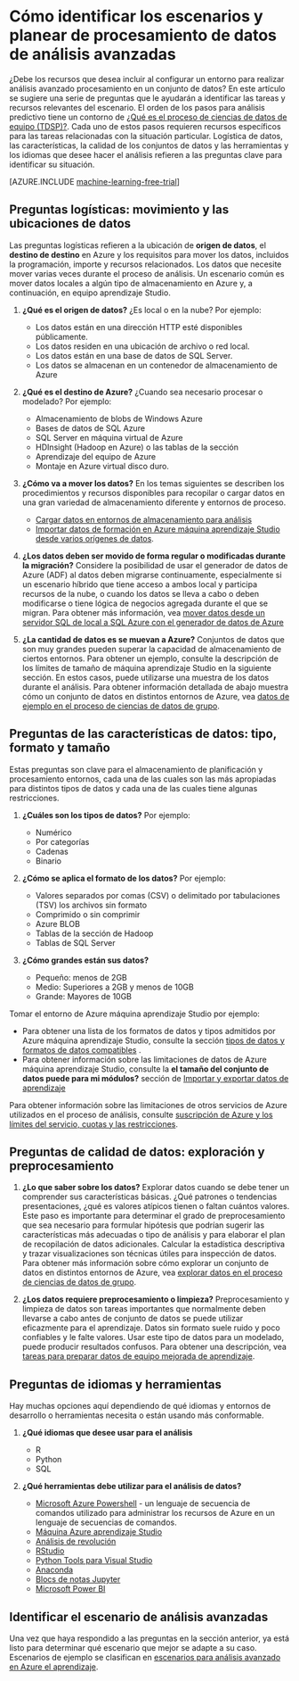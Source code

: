 <properties
    pageTitle="Cómo identificar los escenarios y planear avanzado procesamiento del análisis de datos | Microsoft Azure"
    description="Plan para análisis avanzado partiendo de una serie de preguntas clave."
    services="machine-learning"
    documentationCenter=""
    authors="bradsev"
    manager="jhubbard"
    editor="cgronlun" />

<tags
    ms.service="machine-learning"
    ms.workload="data-services"
    ms.tgt_pltfrm="na"
    ms.devlang="na"
    ms.topic="article"
    ms.date="09/19/2016"
    ms.author="bradsev" />


# <a name="how-to-identify-scenarios-and-plan-for-advanced-analytics-data-processing"></a>Cómo identificar los escenarios y planear de procesamiento de datos de análisis avanzadas

¿Debe los recursos que desea incluir al configurar un entorno para realizar análisis avanzado procesamiento en un conjunto de datos? En este artículo se sugiere una serie de preguntas que le ayudarán a identificar las tareas y recursos relevantes del escenario. El orden de los pasos para análisis predictivo tiene un contorno de [¿Qué es el proceso de ciencias de datos de equipo (TDSP)?](data-science-process-overview.md). Cada uno de estos pasos requieren recursos específicos para las tareas relacionadas con la situación particular. Logística de datos, las características, la calidad de los conjuntos de datos y las herramientas y los idiomas que desee hacer el análisis refieren a las preguntas clave para identificar su situación.

[AZURE.INCLUDE [machine-learning-free-trial](../../includes/machine-learning-free-trial.md)]

## <a name="logistic-questions-data-locations-and-movement"></a>Preguntas logísticas: movimiento y las ubicaciones de datos
Las preguntas logísticas refieren a la ubicación de **origen de datos**, el **destino de destino** en Azure y los requisitos para mover los datos, incluidos la programación, importe y recursos relacionados. Los datos que necesite mover varias veces durante el proceso de análisis. Un escenario común es mover datos locales a algún tipo de almacenamiento en Azure y, a continuación, en equipo aprendizaje Studio.

1. **¿Qué es el origen de datos?** ¿Es local o en la nube? Por ejemplo:
    - Los datos están en una dirección HTTP esté disponibles públicamente.
    - Los datos residen en una ubicación de archivo o red local.
    - Los datos están en una base de datos de SQL Server.
    - Los datos se almacenan en un contenedor de almacenamiento de Azure

2. **¿Qué es el destino de Azure?** ¿Cuando sea necesario procesar o modelado? Por ejemplo:
    - Almacenamiento de blobs de Windows Azure
    - Bases de datos de SQL Azure
    - SQL Server en máquina virtual de Azure
    - HDInsight (Hadoop en Azure) o las tablas de la sección
    - Aprendizaje del equipo de Azure
    - Montaje en Azure virtual disco duro.

3. **¿Cómo va a mover los datos?** En los temas siguientes se describen los procedimientos y recursos disponibles para recopilar o cargar datos en una gran variedad de almacenamiento diferente y entornos de proceso.

    -  [Cargar datos en entornos de almacenamiento para análisis](machine-learning-data-science-ingest-data.md)
    -  [Importar datos de formación en Azure máquina aprendizaje Studio desde varios orígenes de datos](machine-learning-data-science-import-data.md).

4. **¿Los datos deben ser movido de forma regular o modificadas durante la migración?** Considere la posibilidad de usar el generador de datos de Azure (ADF) al datos deben migrarse continuamente, especialmente si un escenario híbrido que tiene acceso a ambos local y participa recursos de la nube, o cuando los datos se lleva a cabo o deben modificarse o tiene lógica de negocios agregada durante el que se migran. Para obtener más información, vea [mover datos desde un servidor SQL de local a SQL Azure con el generador de datos de Azure](machine-learning-data-science-move-sql-azure-adf.md)

5. **¿La cantidad de datos es se muevan a Azure?** Conjuntos de datos que son muy grandes pueden superar la capacidad de almacenamiento de ciertos entornos. Para obtener un ejemplo, consulte la descripción de los límites de tamaño de máquina aprendizaje Studio en la siguiente sección. En estos casos, puede utilizarse una muestra de los datos durante el análisis. Para obtener información detallada de abajo muestra cómo un conjunto de datos en distintos entornos de Azure, vea [datos de ejemplo en el proceso de ciencias de datos de grupo](machine-learning-data-science-sample-data.md).


## <a name="data-characteristics-questions-type-format-and-size"></a>Preguntas de las características de datos: tipo, formato y tamaño
Estas preguntas son clave para el almacenamiento de planificación y procesamiento entornos, cada una de las cuales son las más apropiadas para distintos tipos de datos y cada una de las cuales tiene algunas restricciones.

1. **¿Cuáles son los tipos de datos?** Por ejemplo:
    - Numérico
    - Por categorías
    - Cadenas
    - Binario

2. **¿Cómo se aplica el formato de los datos?** Por ejemplo:
    - Valores separados por comas (CSV) o delimitado por tabulaciones (TSV) los archivos sin formato
    - Comprimido o sin comprimir
    - Azure BLOB
    - Tablas de la sección de Hadoop
    - Tablas de SQL Server

2. **¿Cómo grandes están sus datos?**
    - Pequeño: menos de 2GB
    - Medio: Superiores a 2GB y menos de 10GB
    - Grande: Mayores de 10GB

Tomar el entorno de Azure máquina aprendizaje Studio por ejemplo:

- Para obtener una lista de los formatos de datos y tipos admitidos por Azure máquina aprendizaje Studio, consulte la sección [tipos de datos y formatos de datos compatibles](machine-learning-data-science-import-data.md#data-formats-and-data-types-supported) .
- Para obtener información sobre las limitaciones de datos de Azure máquina aprendizaje Studio, consulte la **el tamaño del conjunto de datos puede para mi módulos?** sección de [Importar y exportar datos de aprendizaje](machine-learning-faq.md#machine-learning-studio-questions)

Para obtener información sobre las limitaciones de otros servicios de Azure utilizados en el proceso de análisis, consulte [suscripción de Azure y los límites del servicio, cuotas y las restricciones](../azure-subscription-service-limits.md).

## <a name="data-quality-questions-exploration-and-pre-processing"></a>Preguntas de calidad de datos: exploración y preprocesamiento

1. **¿Lo que saber sobre los datos?** Explorar datos cuando se debe tener un comprender sus características básicas. ¿Qué patrones o tendencias presentaciones, ¿qué es valores atípicos tienen o faltan cuántos valores. Este paso es importante para determinar el grado de preprocesamiento que sea necesario para formular hipótesis que podrían sugerir las características más adecuadas o tipo de análisis y para elaborar el plan de recopilación de datos adicionales. Calcular la estadística descriptiva y trazar visualizaciones son técnicas útiles para inspección de datos. Para obtener más información sobre cómo explorar un conjunto de datos en distintos entornos de Azure, vea [explorar datos en el proceso de ciencias de datos de grupo](machine-learning-data-science-explore-data.md).

2. **¿Los datos requiere preprocesamiento o limpieza?**
Preprocesamiento y limpieza de datos son tareas importantes que normalmente deben llevarse a cabo antes de conjunto de datos se puede utilizar eficazmente para el aprendizaje. Datos sin formato suele ruido y poco confiables y le falte valores. Usar este tipo de datos para un modelado, puede producir resultados confusos. Para obtener una descripción, vea [tareas para preparar datos de equipo mejorada de aprendizaje](machine-learning-data-science-prepare-data.md).

## <a name="tools-and-languages-questions"></a>Preguntas de idiomas y herramientas
Hay muchas opciones aquí dependiendo de qué idiomas y entornos de desarrollo o herramientas necesita o están usando más conformable.

1. **¿Qué idiomas que desee usar para el análisis**  
    - R
    - Python
    - SQL

2. **¿Qué herramientas debe utilizar para el análisis de datos?**
    - [Microsoft Azure Powershell](powershell-install-configure.md) - un lenguaje de secuencia de comandos utilizado para administrar los recursos de Azure en un lenguaje de secuencias de comandos.
    - [Máquina Azure aprendizaje Studio](machine-learning-what-is-ml-studio/)
    - [Análisis de revolución](http://www.revolutionanalytics.com/revolution-r-open)
    - [RStudio](http://www.rstudio.com)
    - [Python Tools para Visual Studio](http://microsoft.github.io/PTVS/)
    - [Anaconda](https://www.continuum.io/why-anaconda)
    - [Blocs de notas Jupyter](http://jupyter.org/)
    - [Microsoft Power BI](http://powerbi.microsoft.com)


## <a name="identify-your-advanced-analytics-scenario"></a>Identificar el escenario de análisis avanzadas
Una vez que haya respondido a las preguntas en la sección anterior, ya está listo para determinar qué escenario que mejor se adapte a su caso. Escenarios de ejemplo se clasifican en [escenarios para análisis avanzado en Azure el aprendizaje](machine-learning-data-science-plan-sample-scenarios.md).
